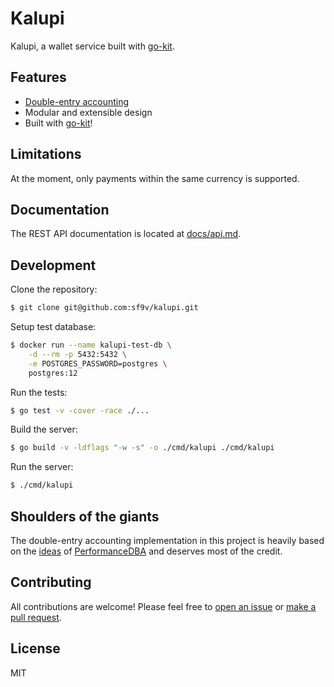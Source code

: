 # Kalupi

Kalupi, a wallet service built with [go-kit](https://github.com/go-kit/kit).

## Features

- [Double-entry accounting](https://en.wikipedia.org/wiki/Double-entry_bookkeeping)
- Modular and extensible design
- Built with [go-kit](https://github.com/go-kit/kit)!

## Limitations

At the moment, only payments within the same currency is supported. 

## Documentation

The REST API documentation is located at [docs/api.md](/docs/api.md).

## Development

Clone the repository:

```sh
$ git clone git@github.com:sf9v/kalupi.git
```

Setup test database:

```sh
$ docker run --name kalupi-test-db \
	-d --rm -p 5432:5432 \
	-e POSTGRES_PASSWORD=postgres \
	postgres:12
```

Run the tests:

```sh
$ go test -v -cover -race ./...
```

Build the server:

```sh
$ go build -v -ldflags "-w -s" -o ./cmd/kalupi ./cmd/kalupi
```

Run the server:

```sh
$ ./cmd/kalupi
```

## Shoulders of the giants

The double-entry accounting implementation in this project is heavily based on the [ideas](https://stackoverflow.com/questions/59432964/relational-data-model-for-double-entry-accounting) of [PerformanceDBA](https://stackoverflow.com/users/484814/performancedba) and deserves most of the credit.

## Contributing

All contributions are welcome! Please feel free to [open an issue](https://github.com/sf9v/kalupi/issues/new) or [make a pull request](https://github.com/sf9v/kalupi/pulls).

## License

MIT